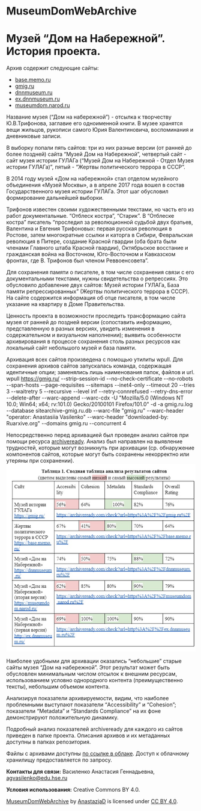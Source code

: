 # MuseumDomWebArchive
# Музей “Дом на Набережной”. История проекта.

Архив содержит следующие сайты:

- [base.memo.ru](https://base.memo.ru)
- [gmig.ru](https://gmig.ru)
- [dnnmuseum.ru](https://dnnmuseum.ru)
- [ex.dnnmuseum.ru](http://ex.dnnmuseum.ru)
- [museumdom.narod.ru](https://museumdom.narod.ru)

Название музея (“Дом на набережной”) - отсылка к творчеству Ю.В.Трифонова, заглавие его одноименной книги. В музее хранятся вещи жильцов, рукописи самого Юрия Валентиновича, воспоминания и дневниковые записи.

В выборку попали пять сайтов: три из них разные версии (от ранней до более поздней) сайта “Музей Дом на Набережной”, четвертый сайт - сайт музея истории ГУЛАГа (“Музей Дом на Набережной - Отдел Музея истории ГУЛАГа)”, пятый - “Жертвы политического террора в СССР”.

В 2014 году музей «Дом на набережной» стал отделом музейного объединения «Музей Москвы», а в апреле 2017 года вошел в состав Государственного музея истории ГУЛАГа. Этот шаг обусловил формирование дальнейшей выборки.

Трифонов известен своими художественными текстами, но часть его из работ документальные. “Отблеск костра”, “Старик”. В “Отблеске костра” писатель “проследил за революционной судьбой двух братьев, Валентина и Евгения Трифоновых: первая русская революция в Ростове, затем многократные ссылки и каторга в Сибири, Февральская революция в Питере, создание Красной гвардии (оба брата были членами Главного штаба Красной гвардии), Октябрьское восстание и гражданская война на Восточном, Юго-Восточном и Кавказском фронтах, где В. Трифонов был членом Реввоенсовета”.

Для сохранения памяти о писателе, в том числе сохранения связи с его документальными текстами, нужны свидетельства о репрессиях. Это обусловило добавление двух сайтов: Музей истории ГУЛАГа, База памяти репрессированных” (Жертвы политического террора в СССР). На сайте содержится информация об отце писателя, в том числе указание на квартиру в Доме Правительства.

Ценность проекта в возможности проследить трансформацию сайта музея от ранней до поздней версии (сопоставить информацию, представленную в разных версиях, увидеть изменения в содержательном и визуальном наполнении); выявить особенности архивирования в процессе сохранения столь разных ресурсов как локальный сайт небольшого музей и база памяти.

Архивация всех сайтов произведена с помощью утилиты wpull. Для сохранения архивов сайтов запускалась команда, содержащая идентичные опции; заменялись лишь наименования папок, файлов и url.
wpull https://gmig.ru/  --strip-session-id --no-check-certificate --no-robots --span-hosts --page-requisites --sitemaps --inet4-only --timeout 20 --tries 3 --waitretry 5 --recursive --level inf --retry-connrefused --retry-dns-error --delete-after --warc-append --warc-cdx -U "Mozilla/5.0 (Windows NT 10.0; Win64; x64; rv:101.0) Gecko/20100101 Firefox/101.0" -d -a gmig.ru.log --database sitearchive-gmig.ru.db --warc-file "gmig.ru" --warc-header "operator: Anastasiia Vasilenko" --warc-header "downloaded-by: Ruarxive.org" --domains gmig.ru --concurrent 4

Непосредственно перед архивацией был проведен анализ сайтов при помощи ресурса [archiveready](https://archiveready.com/).  Анализ был направлен на выявление трудностей, которые могут возникнуть при архивации (ср. обнаружение компонентов сайтов, которые могут быть сохранены некорректно или утеряны при сохранении).
![Описание изображения](https://github.com/AnastazjaD/MuseumDomWebArchive/raw/main/Common.jpg)


Наиболее удобными для архивации оказались “небольшие” старые сайты музея “Дом на набережной”. Этот результат может быть обусловлен минимальным числом отсылок к внешним ресурсам, использованием условно однородного контента (преимущественно тексты), небольшим объемом контента.

Анализируя показатели архивируемости, видим, что наиболее проблемными выступают показатели “Accessibility” и “Cohesion”; показатели “Metadata” и “Standards Compliance” на их фоне демонстрируют положительную динамику.

Подробный анализ показателей archiveready для каждого из сайтов приведен в папке проекта. Описания архивов и их метаданных доступны в папках репозитория.

Файлы с архивами доступны [по ссылке в облаке](https://disk.yandex.ru/d/gIx6i4wKNgw7fA). Доступ к облачному хранилищу предоставляется по запросу.

**Контакты для связи:** Василенко Анастасия Геннадьевна, agvasilenko@edu.hse.ru

**Условия использования:** Creative Commons BY 4.0.

[MuseumDomWebArchive](https://github.com/AnastazjaD/MuseumDomWebArchive) by [AnastazjaD](https://github.com/AnastazjaD) is licensed under [CC BY 4.0](https://creativecommons.org/licenses/by/4.0/legalcode.en).

